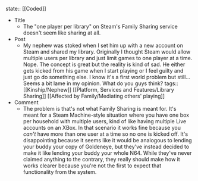 state:: [[Coded]]

- Title
	- The "one player per library" on Steam's Family Sharing service doesn't seem like sharing at all.
- Post
	- My nephew was stoked when I set him up with a new account on Steam and shared my library. Originally I thought Steam would allow multiple users per library and just limit games to one player at a time. Nope. The concept is great but the reality is kind of sad. He either gets kicked from his game when I start playing or I feel guilty and just go do something else. I know it's a first world problem but still... Seems a bit lame in my opinion. What do you guys think?
	  tags:: [[Kinship/Nephew]] [[Platform, Services and Features/Library Sharing]] [[Affected by Family/Mediating others' playing]]
- Comment
	- The problem is that's not what Family Sharing is meant for. It's meant for a Steam Machine-style situation where you have one box per household with multiple users, kind of like having multiple Live accounts on an XBox. In that scenario it works fine because you *can't* have more than one user at a time so no one is kicked off. It's disappointing because it seems like it would be analogous to lending your buddy your copy of Goldeneye, but they've instead decided to make it like lending your buddy your whole N64. While they've never claimed anything to the contrary, they really should make how it works clearer because you're not the first to expect that functionality from the system.